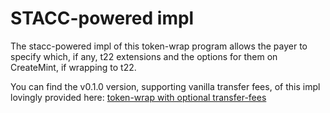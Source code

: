 # STACC-powered impl

The stacc-powered impl of this token-wrap program allows the payer to specify which, if any, t22 extensions and the options for them on CreateMint, if wrapping to t22.

You can find the v0.1.0 version, supporting vanilla transfer fees, of this impl lovingly provided here: [token-wrap with optional transfer-fees](https://github.com/kekloldyormarket/solana-program-library-stacc-powered/tree/features/token-wrap-impl-stacc-powered)

